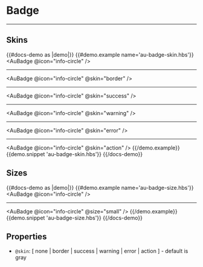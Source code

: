 # Badge

---

## Skins

{{#docs-demo as |demo|}}
  {{#demo.example name='au-badge-skin.hbs'}}
    <AuBadge @icon="info-circle" />
    <hr>
    <AuBadge @icon="info-circle" @skin="border" />
    <hr>
    <AuBadge @icon="info-circle" @skin="success" />
    <hr>
    <AuBadge @icon="info-circle" @skin="warning" />
    <hr>
    <AuBadge @icon="info-circle" @skin="error" />
    <hr>
    <AuBadge @icon="info-circle" @skin="action" />
  {{/demo.example}}
  {{demo.snippet 'au-badge-skin.hbs'}}
{{/docs-demo}}

## Sizes

{{#docs-demo as |demo|}}
  {{#demo.example name='au-badge-size.hbs'}}
    <AuBadge @icon="info-circle" />
    <hr>
    <AuBadge @icon="info-circle" @size="small" />
  {{/demo.example}}
  {{demo.snippet 'au-badge-size.hbs'}}
{{/docs-demo}}

## Properties
- `@skin`: [ none | border | success | warning | error | action ] - default is gray
